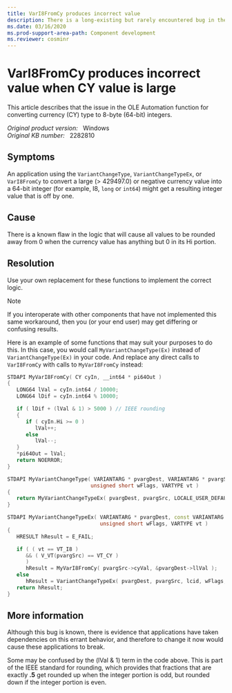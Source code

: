 ```yaml
---
title: VarI8FromCy produces incorrect value
description: There is a long-existing but rarely encountered bug in the OLE Automation function for converting currency (CY) type to 8-byte (64-bit) integers.
ms.date: 03/16/2020
ms.prod-support-area-path: Component development
ms.reviewer: cosminr
---
```

# VarI8FromCy produces incorrect value when CY value is large

This article describes that the issue in the OLE Automation function for converting currency (CY) type to 8-byte (64-bit) integers.

_Original product version:_ &nbsp;  Windows  
_Original KB number:_ &nbsp; 2282810

## Symptoms

An application using the `VariantChangeType`, `VariantChangeTypeEx`, or `VarI8FromCy` to convert a large (> 429497.0) or negative currency value into a 64-bit integer (for example, I8, `long` or `int64`) might get a resulting integer value that is off by one.

## Cause

There is a known flaw in the logic that will cause all values to be rounded away from 0 when the currency value has anything but 0 in its Hi portion.

## Resolution

Use your own replacement for these functions to implement the correct logic.

> [!NOTE]
> If you interoperate with other components that have not implemented this same workaround, then you (or your end user) may get differing or confusing results.

Here is an example of some functions that may suit your purposes to do this. In this case, you would call `MyVariantChangeType(Ex)` instead of `VariantChangeType(Ex)` in your code. And replace any direct calls to `VarI8FromCy` with calls to `MyVarI8FromCy` instead:

```cpp
STDAPI MyVarI8FromCy( CY cyIn, __int64 * pi64Out )
{
   LONG64 lVal = cyIn.int64 / 10000;
   LONG64 lDif = cyIn.int64 % 10000;

   if ( lDif + (lVal & 1) > 5000 ) // IEEE rounding
   {
      if ( cyIn.Hi >= 0 )
         lVal++;
      else
         lVal--;
   }
   *pi64Out = lVal;
   return NOERROR;
}

STDAPI MyVariantChangeType( VARIANTARG * pvargDest, VARIANTARG * pvargSrc,
                           unsigned short wFlags, VARTYPE vt )
{
   return MyVariantChangeTypeEx( pvargDest, pvargSrc, LOCALE_USER_DEFAULT, wFlags, vt );
}

STDAPI MyVariantChangeTypeEx( VARIANTARG * pvargDest, const VARIANTARG * pvargSrc, LCID lcid,
                              unsigned short wFlags, VARTYPE vt )
{
   HRESULT hResult = E_FAIL;

   if ( ( vt == VT_I8 )
      && ( V_VT(pvargSrc) == VT_CY )
      )
      hResult = MyVarI8FromCy( pvargSrc->cyVal, &pvargDest->llVal );
   else
      hResult = VariantChangeTypeEx( pvargDest, pvargSrc, lcid, wFlags, vt );
   return hResult;
}
```

## More information

Although this bug is known, there is evidence that applications have taken dependencies on this errant behavior, and therefore to change it now would cause these applications to break.

Some may be confused by the (lVal & 1) term in the code above. This is part of the IEEE standard for rounding, which provides that fractions that are exactly **.5** get rounded up when the integer portion is odd, but rounded down if the integer portion is even.
